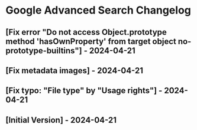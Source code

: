 # Google Advanced Search Changelog

## [Fix error "Do not access Object.prototype method 'hasOwnProperty' from target object no-prototype-builtins"] - 2024-04-21

## [Fix metadata images] - 2024-04-21

## [Fix typo: "File type" by "Usage rights"] - 2024-04-21

## [Initial Version] - 2024-04-21
